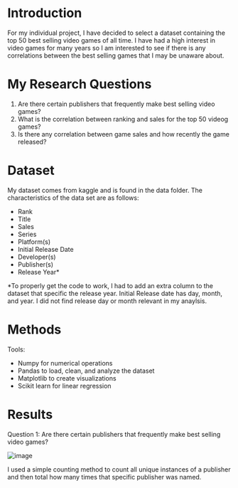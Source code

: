 # Introduction

For my individual project, I have decided to select a dataset containing the top 50 best selling video games of all time. I have had a high interest in video games for many years so I am interested to see if there is any correlations between the best selling games that I may be unaware about. 

# My Research Questions

1. Are there certain publishers that frequently make best selling video games?
2. What is the correlation between ranking and sales for the top 50 videog games?
3. Is there any correlation between game sales and how recently the game released?

# Dataset

My dataset comes from kaggle and is found in the data folder. The characteristics of the data set are as follows:

- Rank
- Title
- Sales
- Series
- Platform(s)
- Initial Release Date
- Developer(s)
- Publisher(s)
- Release Year*
  
*To properly get the code to work, I had to add an extra column to the dataset that specific the release year. Initial Release date has day, month, and year. I did not find release day or month relevant in my anaylsis.

# Methods

Tools:

- Numpy for numerical operations
- Pandas to load, clean, and analyze the dataset
- Matplotlib to create visualizations
- Scikit learn for linear regression

# Results

Question 1: Are there certain publishers that frequently make best selling video games?

![image](https://github.com/jonahfiske/DS_JF_Individual_project_video_game_sales/assets/97976436/54e2672d-f346-4024-be73-fbafa019c39a)

I used a simple counting method to count all unique instances of a publisher and then total how many times that specific publisher was named.

